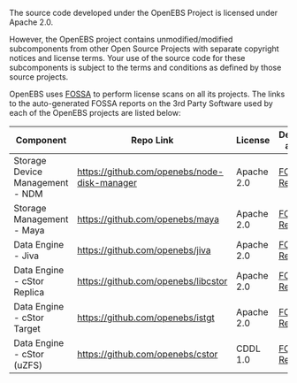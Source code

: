 The source code developed under the OpenEBS Project is licensed under Apache 2.0. 

However, the OpenEBS project contains unmodified/modified subcomponents from other Open Source Projects with separate copyright notices and license terms. Your use of the source code for these subcomponents is subject to the terms and conditions as defined by those source projects.

OpenEBS uses [FOSSA](https://app.fossa.com) to perform license scans on all its projects. The links to the auto-generated FOSSA reports on the 3rd Party Software used by each of the OpenEBS projects are listed below:

| Component | Repo Link | License | Dependency, and Notes
|---|---|---|---|
| Storage Device Management - NDM | https://github.com/openebs/node-disk-manager | Apache 2.0  | [FOSSA Report](https://app.fossa.com/reports/8a87fe2c-b38d-4281-804c-6eae3eb84876)
| Storage Management - Maya | https://github.com/openebs/maya | Apache 2.0  | [FOSSA Report](https://app.fossa.com/reports/8bd232e6-d3ce-40db-ad4e-89810e08e2a4)
| Data Engine - Jiva | https://github.com/openebs/jiva | Apache 2.0  | [FOSSA Report](https://app.fossa.com/reports/b6049ecb-70e0-44b6-b582-32841e3d075f)
| Data Engine - cStor Replica | https://github.com/openebs/libcstor | Apache 2.0  | [FOSSA Report](https://app.fossa.com/reports/e77688f0-8124-49aa-bd3b-1eb11a4ce44b)
| Data Engine - cStor Target | https://github.com/openebs/istgt | Apache 2.0  | [FOSSA Report](https://app.fossa.com/reports/352b66b9-2e8a-4fab-b743-a56505e32c93)
| Data Engine - cStor (uZFS) | https://github.com/openebs/cstor | CDDL 1.0  | [FOSSA Report](https://app.fossa.com/reports/656cad60-251f-4515-a25a-bf5c7c6b0ea1)


